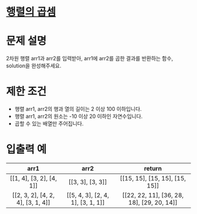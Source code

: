 # [행렬의 곱셈](https://school.programmers.co.kr/learn/courses/30/lessons/12949)
# 문제 설명
2차원 행렬 arr1과 arr2를 입력받아, arr1에 arr2를 곱한 결과를 반환하는 함수, solution을 완성해주세요.

# 제한 조건
* 행렬 arr1, arr2의 행과 열의 길이는 2 이상 100 이하입니다.
* 행렬 arr1, arr2의 원소는 -10 이상 20 이하인 자연수입니다.
* 곱할 수 있는 배열만 주어집니다.

# 입출력 예
arr1	|arr2	|return
:---:|:---:|:---:|
[[1, 4], [3, 2], [4, 1]]|	[[3, 3], [3, 3]]|	[[15, 15], [15, 15], [15, 15]]
[[2, 3, 2], [4, 2, 4], [3, 1, 4]]|	[[5, 4, 3], [2, 4, 1], [3, 1, 1]]|	[[22, 22, 11], [36, 28, 18], [29, 20, 14]]